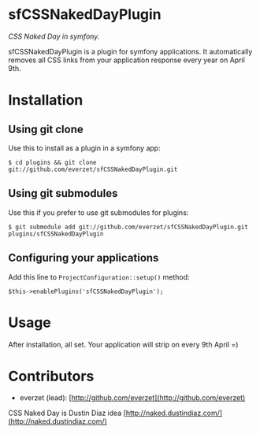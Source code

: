 sfCSSNakedDayPlugin
====

*CSS Naked Day in symfony.*

sfCSSNakedDayPlugin is a plugin for symfony applications. It automatically removes all CSS links from your application response every year on April 9th.

Installation
============

Using git clone
-----------------------------------

Use this to install as a plugin in a symfony app:

	$ cd plugins && git clone git://github.com/everzet/sfCSSNakedDayPlugin.git

Using git submodules
-----------------------------------

Use this if you prefer to use git submodules for plugins:

	$ git submodule add git://github.com/everzet/sfCSSNakedDayPlugin.git plugins/sfCSSNakedDayPlugin

Configuring your applications
-----------------------------------

Add this line to `ProjectConfiguration::setup()` method:

	$this->enablePlugins('sfCSSNakedDayPlugin');


Usage
=====

After installation, all set. Your application will strip on every 9th April =)


Contributors
============

* everzet (lead): [http://github.com/everzet](http://github.com/everzet)

CSS Naked Day is Dustin Diaz idea [http://naked.dustindiaz.com/](http://naked.dustindiaz.com/)
